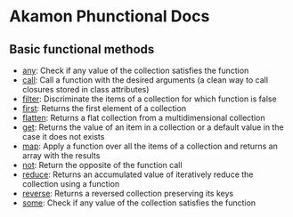 # Akamon Phunctional Docs

## Basic functional methods

 * [any](functions/any.md): Check if any value of the collection satisfies the function  
 * [call](functions/call.md): Call a function with the desired arguments (a clean way to call closures stored in class attributes) 
 * [filter](functions/filter.md): Discriminate the items of a collection for which function is false 
 * [first](functions/first.md): Returns the first element of a collection
 * [flatten](functions/flatten.md): Returns a flat collection from a multidimensional collection 
 * [get](functions/get.md): Returns the value of an item in a collection or a default value in the case it does not exists 
 * [map](functions/map.md): Apply a function over all the items of a collection and returns an array with the results
 * [not](functions/not.md): Return the opposite of the function call 
 * [reduce](functions/reduce.md): Returns an accumulated value of iteratively reduce the collection using a function
 * [reverse](functions/reverse.md): Returns a reversed collection preserving its keys
 * [some](functions/some.md): Check if any value of the collection satisfies the function  
